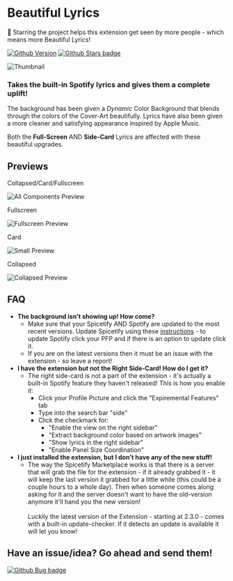 # Beautiful Lyrics
🌟 Starring the project helps this extension get seen by more people - which means more Beautiful Lyrics! 

[![Github Version](https://img.shields.io/github/v/release/surfbryce/beautiful-lyrics)](https://github.com/surfbryce/beautiful-lyrics/) [![Github Stars badge](https://img.shields.io/github/stars/surfbryce/beautiful-lyrics?style=social)](https://github.com/surfbryce/beautiful-lyrics/)

![Thumbnail](./previews/thumbnail.gif)
### Takes the built-in Spotify lyrics and gives them a complete uplift!

The background has been given a *Dynamic* Color Background that blends through the colors of the Cover-Art beautifully. Lyrics have also been given a more cleaner and satisfying appearance inspired by Apple Music.

Both the **Full-Screen** AND **Side-Card** Lyrics are affected with these beautiful upgrades.

## Previews
Collapsed/Card/Fullscreen

![All Components Preview](./previews/all-components-preview.gif)

Fullscreen

![Fullscreen Preview](./previews/fullscreen-preview.gif)

Card

![Small Preview](./previews/card-preview.gif)

Collapsed

![Collapsed Preview](./previews/collapsed-preview.gif)

## FAQ
- **The background isn't showing up! How come?**
	- Make sure that your Spicetify AND Spotify are updated to the most recent versions. Update Spicetify using these [instructions](https://spicetify.app/docs/getting-started/#updating) - to update Spotify click your PFP and if there is an option to update click it.
	- If you are on the latest versions then it must be an issue with the extension - so leave a report!
- **I have the extension but not the Right Side-Card! How do I get it?**
	- The right side-card is not a part of the extension - it's actually a built-in Spotify feature they haven't released! This is how you enable it:
		- Click your Profile Picture and click the "Expiremental Features" tab
		- Type into the search bar "side"
		- Click the checkmark for:
			- "Enable the view on the right sidebar"
			- "Extract background color based on artwork images"
			- "Show lyrics in the right sidebar"
			- "Enable Panel Size Coordination"
- **I just installed the extension, but I don't have any of the new stuff!**
	- The way the Spicetify Marketplace works is that there is a server that will grab the file for the extension - if it already grabbed it - it will keep the last version it grabbed for a little while (this could be a couple hours to a whole day). Then when someone comes along asking for it and the server doesn't want to have the old-version anymore it'll hand you the new version!<br><br>Luckily the latest version of the Extension - starting at 2.3.0 - comes with a built-in update-checker. If it detects an update is available it will let you know!

## Have an issue/idea? Go ahead and send them!

[![Github Bug badge](https://img.shields.io/github/issues/surfbryce/beautiful-lyrics/bug)](https://github.com/surfbryce/beautiful-lyrics/issues)